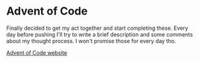 # Advent of Code
Finally decided to get my act together and start completing these. Every day before pushing I'll try to write a brief description and some comments about my thought process. I won't promise those for every day tho.

[Advent of Code website](https://adventofcode.com/ "Advent of Code")
